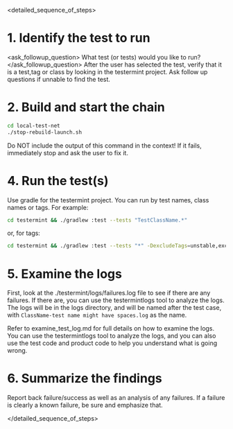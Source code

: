 <detailed_sequence_of_steps>
# 1. Identify the test to run
<ask_followup_question>
<question>What test (or tests) would you like to run?</question>
</ask_followup_question>
After the user has selected the test, verify that it is a test,tag or class by looking in the testermint project. Ask follow up questions if unnable to find the test.

# 2. Build and start the chain
```bash
cd local-test-net
./stop-rebuild-launch.sh
```
Do NOT include the output of this command in the context! If it fails, immediately stop and ask the user to fix it.

# 4. Run the test(s)
Use gradle for the testermint project. You can run by test names, class names or tags. For example:
```bash
cd testermint && ./gradlew :test --tests "TestClassName.*"
```
or, for tags:
```bash
cd testermint && ./gradlew :test --tests "*" -DexcludeTags=unstable,exclude
```

# 5. Examine the logs
First, look at the ./testermint/logs/failures.log file to see if there are any failures. If there are, you can use the testermintlogs tool to analyze the logs. The logs will be in the logs directory, and will be named after the test case, with `ClassName-test name might have spaces.log` as the name.

Refer to examine_test_log.md for full details on how to examine the logs. You can use the testermintlogs tool to analyze the logs, and you can also use the test code and product code to help you understand what is going wrong.

# 6. Summarize the findings
Report back failure/success as well as an analysis of any failures. If a failure is clearly a known failure, be sure and emphasize that.

</detailed_sequence_of_steps>